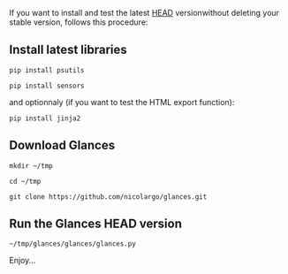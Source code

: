 If you want to install and test the latest [HEAD](https://github.com/nicolargo/glances) versionwithout deleting your stable version, follows this procedure:

## Install latest libraries

`pip install psutils`

`pip install sensors`

and optionnaly (if you want to test the HTML export function):

`pip install jinja2`

## Download Glances

`mkdir ~/tmp`

`cd ~/tmp`

`git clone https://github.com/nicolargo/glances.git`

## Run the Glances HEAD version

`~/tmp/glances/glances/glances.py`

Enjoy...